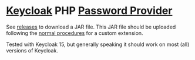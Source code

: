 # [Keycloak](https://www.keycloak.org) PHP [Password Provider](https://www.keycloak.org/docs-api/15.0/javadocs/org/keycloak/credential/hash/PasswordHashProvider.html)

See [releases](https://github.com/heddn/php-pass-provider/releases) to download a JAR file. This JAR file should be uploaded following the
[normal procedures](https://www.keycloak.org/docs/latest/server_installation/index.html#_operator-extensions)
for a custom extension.

Tested with Keycloak 15, but generally speaking it should work on most (all) versions of Keycloak.
